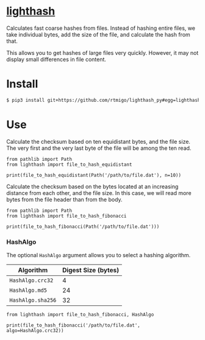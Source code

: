 # [lighthash](https://github.com/rtmigo/lighthash_py)

Calculates fast coarse hashes from files. Instead of hashing entire files, we take individual bytes, add the size of the file, and calculate the hash from that.

This allows you to get hashes of large files very quickly. However, it
may not display small differences in file content.

# Install

``` bash
$ pip3 install git+https://github.com/rtmigo/lighthash_py#egg=lighthash
```

# Use

Calculate the checksum based on ten equidistant bytes, and the file size. 
The very first and the very last byte of the file will be among the ten read.

``` python3
from pathlib import Path
from lighthash import file_to_hash_equidistant 

print(file_to_hash_equidistant(Path('/path/to/file.dat'), n=10))
```

Calculate the checksum based on the bytes located at an increasing distance from
each other, and the file size. In this case, we will read more bytes from the
file header than from the body.

``` python3
from pathlib import Path
from lighthash import file_to_hash_fibonacci

print(file_to_hash_fibonacci(Path('/path/to/file.dat')))
```

### HashAlgo

The optional `HashAlgo` argument allows you to select a hashing algorithm.

| Algorithm         | Digest Size (bytes) |
|-------------------|---------------------|
| `HashAlgo.crc32`  | 4                   |
| `HashAlgo.md5`    | 24                  |
| `HashAlgo.sha256` | 32                  |

```python3
from lighthash import file_to_hash_fibonacci, HashAlgo

print(file_to_hash_fibonacci('/path/to/file.dat', algo=HashAlgo.crc32))
```

